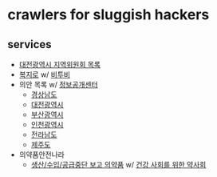 # crawlers for sluggish hackers

## services

- [대전광역시 지역위원회 목록](https://www.daejeon.go.kr/drh/acm/drhAcmBoardList.do?menuSeq=6412)
- [복지로](https://www.bokjiro.go.kr) w/ [비투비](https://btob.or.kr/)
- 의안 목록 w/ [정보공개센터](https://cfoi.or.kr/)
  - [경상남도](https://council.gyeongnam.go.kr)
  - [대전광역시](https://council.daejeon.go.kr)
  - [부산광역시](https://council.busan.go.kr)
  - [인천광역시](https://www.icouncil.go.kr/)
  - [전라남도](https://bill.jnassembly.go.kr)
  - [제주도](https://www.council.jeju.kr)
- 의약품안전나라
  - [생산/수입/공급중단 보고 의약품](https://nedrug.mfds.go.kr/pbp/CCBAF01) w/ [건강 사회를 위한 약사회](http://www.pharmacist.or.kr/)
